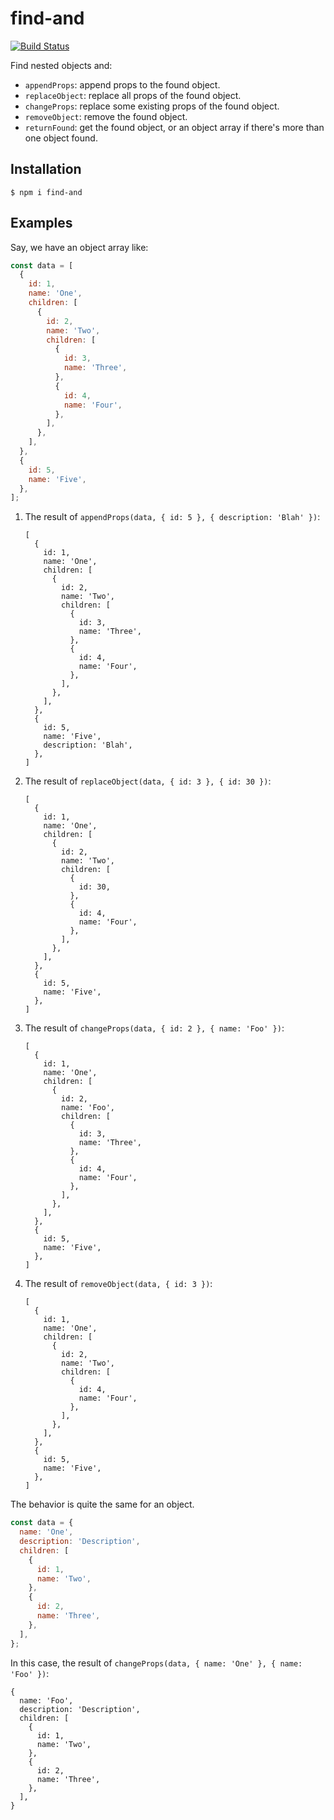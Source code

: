 # find-and

[![Build Status](https://travis-ci.org/arfeo/find-and.svg?branch=master)](https://travis-ci.org/arfeo/find-and)

Find nested objects and:

* `appendProps`: append props to the found object.
* `replaceObject`: replace all props of the found object.
* `changeProps`: replace some existing props of the found object.
* `removeObject`: remove the found object.
* `returnFound`: get the found object, or an object array if there's more than one object found.

## Installation

```shell script
$ npm i find-and
```

## Examples

Say, we have an object array like:

```js
const data = [
  {
    id: 1,
    name: 'One',
    children: [
      {
        id: 2,
        name: 'Two',
        children: [
          {
            id: 3,
            name: 'Three',
          },
          {
            id: 4,
            name: 'Four',
          },
        ],
      },
    ],
  },
  {
    id: 5,
    name: 'Five',
  },
];
```

1. The result of `appendProps(data, { id: 5 }, { description: 'Blah' })`:

    ```
    [
      {
        id: 1,
        name: 'One',
        children: [
          {
            id: 2,
            name: 'Two',
            children: [
              {
                id: 3,
                name: 'Three',
              },
              {
                id: 4,
                name: 'Four',
              },
            ],
          },
        ],
      },
      {
        id: 5,
        name: 'Five',
        description: 'Blah',
      },
    ]
    ```

1. The result of `replaceObject(data, { id: 3 }, { id: 30 })`:

    ```
    [
      {
        id: 1,
        name: 'One',
        children: [
          {
            id: 2,
            name: 'Two',
            children: [
              {
                id: 30,
              },
              {
                id: 4,
                name: 'Four',
              },
            ],
          },
        ],
      },
      {
        id: 5,
        name: 'Five',
      },
    ]
    ```

1. The result of `changeProps(data, { id: 2 }, { name: 'Foo' })`:

    ```
    [
      {
        id: 1,
        name: 'One',
        children: [
          {
            id: 2,
            name: 'Foo',
            children: [
              {
                id: 3,
                name: 'Three',
              },
              {
                id: 4,
                name: 'Four',
              },
            ],
          },
        ],
      },
      {
        id: 5,
        name: 'Five',
      },
    ]
    ```
   
1. The result of `removeObject(data, { id: 3 })`:

    ```
    [
      {
        id: 1,
        name: 'One',
        children: [
          {
            id: 2,
            name: 'Two',
            children: [
              {
                id: 4,
                name: 'Four',
              },
            ],
          },
        ],
      },
      {
        id: 5,
        name: 'Five',
      },
    ]
    ```

The behavior is quite the same for an object.

```js
const data = {
  name: 'One',
  description: 'Description',
  children: [
    {
      id: 1,
      name: 'Two',
    },
    {
      id: 2,
      name: 'Three',
    },
  ],
};
```

In this case, the result of `changeProps(data, { name: 'One' }, { name: 'Foo' })`:

```
{
  name: 'Foo',
  description: 'Description',
  children: [
    {
      id: 1,
      name: 'Two',
    },
    {
      id: 2,
      name: 'Three',
    },
  ],
}
```
